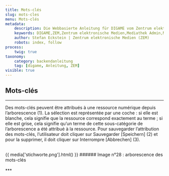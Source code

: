 ```yaml
---
title: Mots-clés
slug: mots-cles
menu: Mots-clés
metadata:
    description: Die Webbasierte Anleitung für DIGAME vom Zentrum elektronische Medien ZEM.
    keywords: DIGAME,ZEM,Zentrum elektronische Medien,Mediathek Admin,Mediathek,Bilddatenbank,Bildverwaltung,Bundesverwaltung,Eidgenossenschaft,Schweizerische Eidgenossenschaft,VBS,Bundesamt für Verteidigung, Bevölkerungsschutz und Sport
    author: Stefan Eckstein | Zentrum elektronische Medien (ZEM)
    robots: index, follow
process:
	twig: true
taxonomy:
    category: backendanleitung
    tag: [digame, Anleitung, ZEM]
visible: true
---
```


## Mots-clés
***
Des mots-clés peuvent être attribués à une ressource numérique depuis l’arborescence (1). La sélection est représentée par une coche : si elle est blanche, cela signifie que la ressource correspond exactement au terme ; si elle est grise, cela signifie qu’un terme de cette sous-catégorie de l’arborescence a été attribué à la ressource. Pour sauvegarder l’attribution des mots-clés, l’utilisateur doit cliquer sur Sauvegarder [Speichern] (2) et pour la supprimer, il doit cliquer sur Interrompre [Abbrechen] (3).

<br>
{{ media['stichworte.png'].html() }}
###### Image n°28 : arborescence des mots-clés
<br>


<br>
***
